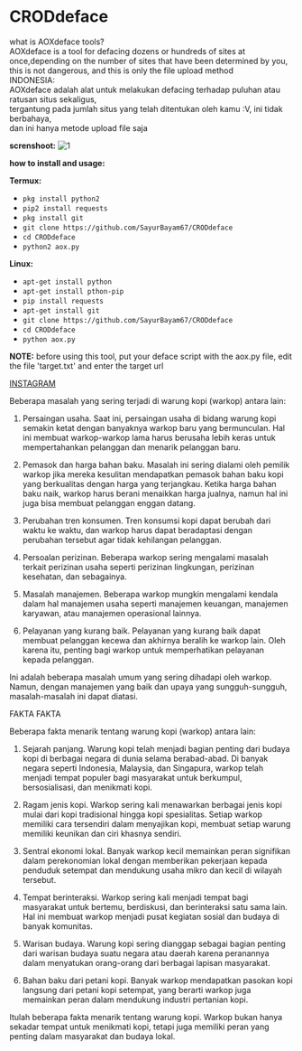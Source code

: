 # CRODdeface

what is AOXdeface tools?<br>
AOXdeface is a tool for defacing dozens or hundreds of sites at once,depending on the number
of sites that have been determined by you, this is not dangerous, and this is only the file upload method<br>
INDONESIA:<br>
AOXdeface adalah alat untuk melakukan defacing terhadap puluhan atau ratusan situs sekaligus,<br>
tergantung pada jumlah situs yang telah ditentukan oleh kamu :V, ini tidak berbahaya,<br>
dan ini hanya metode upload file saja

**screnshoot:**
![1](https://github.com/Ranginang67/AOXdeface/blob/master/img/aox.png)

**how to install and usage:**

**Termux:**
* `pkg install python2`
* `pip2 install requests`
* `pkg install git`
* `git clone https://github.com/SayurBayam67/CRODdeface`
* `cd CRODdeface`
* `python2 aox.py`

**Linux:**
* `apt-get install python`
* `apt-get install pthon-pip`
* `pip install requests`
* `apt-get install git`
* `git clone https://github.com/SayurBayam67/CRODdeface`
* `cd CRODdeface`
* `python aox.py`

**NOTE:** before using this tool, put your deface script with the aox.py file, edit the file 'target.txt' and enter the target url


[INSTAGRAM](https://Instagram.com/Reinsakithati)

Beberapa masalah yang sering terjadi di warung kopi (warkop) antara lain:

1. Persaingan usaha. Saat ini, persaingan usaha di bidang warung kopi semakin ketat dengan banyaknya warkop baru yang bermunculan. Hal ini membuat warkop-warkop lama harus berusaha lebih keras untuk mempertahankan pelanggan dan menarik pelanggan baru.

2. Pemasok dan harga bahan baku. Masalah ini sering dialami oleh pemilik warkop jika mereka kesulitan mendapatkan pemasok bahan baku kopi yang berkualitas dengan harga yang terjangkau. Ketika harga bahan baku naik, warkop harus berani menaikkan harga jualnya, namun hal ini juga bisa membuat pelanggan enggan datang.

3. Perubahan tren konsumen. Tren konsumsi kopi dapat berubah dari waktu ke waktu, dan warkop harus dapat beradaptasi dengan perubahan tersebut agar tidak kehilangan pelanggan.

4. Persoalan perizinan. Beberapa warkop sering mengalami masalah terkait perizinan usaha seperti perizinan lingkungan, perizinan kesehatan, dan sebagainya.

5. Masalah manajemen. Beberapa warkop mungkin mengalami kendala dalam hal manajemen usaha seperti manajemen keuangan, manajemen karyawan, atau manajemen operasional lainnya.

6. Pelayanan yang kurang baik. Pelayanan yang kurang baik dapat membuat pelanggan kecewa dan akhirnya beralih ke warkop lain. Oleh karena itu, penting bagi warkop untuk memperhatikan pelayanan kepada pelanggan.

Ini adalah beberapa masalah umum yang sering dihadapi oleh warkop. Namun, dengan manajemen yang baik dan upaya yang sungguh-sungguh, masalah-masalah ini dapat diatasi.

FAKTA FAKTA 

Beberapa fakta menarik tentang warung kopi (warkop) antara lain:

1. Sejarah panjang. Warung kopi telah menjadi bagian penting dari budaya kopi di berbagai negara di dunia selama berabad-abad. Di banyak negara seperti Indonesia, Malaysia, dan Singapura, warkop telah menjadi tempat populer bagi masyarakat untuk berkumpul, bersosialisasi, dan menikmati kopi.

2. Ragam jenis kopi. Warkop sering kali menawarkan berbagai jenis kopi mulai dari kopi tradisional hingga kopi spesialitas. Setiap warkop memiliki cara tersendiri dalam menyajikan kopi, membuat setiap warung memiliki keunikan dan ciri khasnya sendiri.

3. Sentral ekonomi lokal. Banyak warkop kecil memainkan peran signifikan dalam perekonomian lokal dengan memberikan pekerjaan kepada penduduk setempat dan mendukung usaha mikro dan kecil di wilayah tersebut.

4. Tempat berinteraksi. Warkop sering kali menjadi tempat bagi masyarakat untuk bertemu, berdiskusi, dan berinteraksi satu sama lain. Hal ini membuat warkop menjadi pusat kegiatan sosial dan budaya di banyak komunitas.

5. Warisan budaya. Warung kopi sering dianggap sebagai bagian penting dari warisan budaya suatu negara atau daerah karena peranannya dalam menyatukan orang-orang dari berbagai lapisan masyarakat.

6. Bahan baku dari petani kopi. Banyak warkop mendapatkan pasokan kopi langsung dari petani kopi setempat, yang berarti warkop juga memainkan peran dalam mendukung industri pertanian kopi.

Itulah beberapa fakta menarik tentang warung kopi. Warkop bukan hanya sekadar tempat untuk menikmati kopi, tetapi juga memiliki peran yang penting dalam masyarakat dan budaya lokal.
